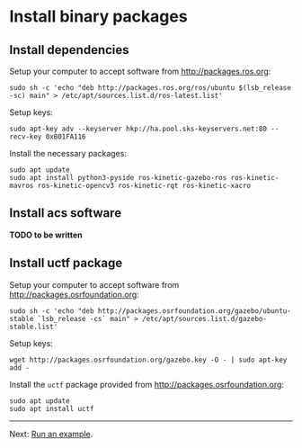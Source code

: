 # Install binary packages

## Install dependencies

Setup your computer to accept software from <http://packages.ros.org>:

```console
sudo sh -c 'echo "deb http://packages.ros.org/ros/ubuntu $(lsb_release -sc) main" > /etc/apt/sources.list.d/ros-latest.list'
```

Setup keys:

```console
sudo apt-key adv --keyserver hkp://ha.pool.sks-keyservers.net:80 --recv-key 0xB01FA116
```

Install the necessary packages:

```console
sudo apt update
sudo apt install python3-pyside ros-kinetic-gazebo-ros ros-kinetic-mavros ros-kinetic-opencv3 ros-kinetic-rqt ros-kinetic-xacro
```

## Install acs software

**TODO to be written**

## Install uctf package

Setup your computer to accept software from <http://packages.osrfoundation.org>:

```console
sudo sh -c 'echo "deb http://packages.osrfoundation.org/gazebo/ubuntu-stable `lsb_release -cs` main" > /etc/apt/sources.list.d/gazebo-stable.list'
```

Setup keys:

```console
wget http://packages.osrfoundation.org/gazebo.key -O - | sudo apt-key add -
```

Install the `uctf` package provided from <http://packages.osrfoundation.org>:

```console
sudo apt update
sudo apt install uctf
```

---

Next: [Run an example](../run_example/readme.md).
